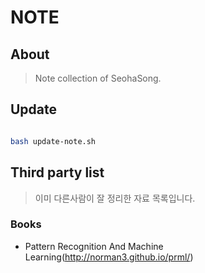 # NOTE

## About

> Note collection of SeohaSong.

## Update

```bash

bash update-note.sh

```

## Third party list

> 이미 다른사람이 잘 정리한 자료 목록입니다.

### Books
- Pattern Recognition And Machine Learning(http://norman3.github.io/prml/)